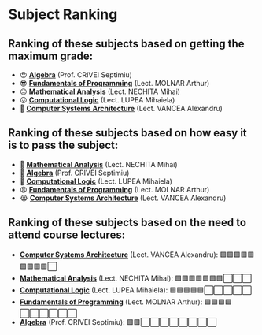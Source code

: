 # Subject Ranking

## Ranking of these subjects based on getting the maximum grade:

- 😍 [**Algebra**](Algebra/) (Prof. CRIVEI Septimiu)
- 😎 [**Fundamentals of Programming**](Fundamentals%20of%20Programming/) (Lect. MOLNAR Arthur)
- 😐 [**Mathematical Analysis**](Mathematical%20Analysis/) (Lect. NECHITA Mihai)
- 😖 [**Computational Logic**](Computational%20Logic/) (Lect. LUPEA Mihaiela)
- 😤 [**Computer Systems Architecture**](Computer%20Systems%20Architecture/) (Lect. VANCEA Alexandru)

## Ranking of these subjects based on how easy it is to pass the subject:

- 🥱 [**Mathematical Analysis**](Mathematical%20Analysis/) (Lect. NECHITA Mihai)
- 🤗 [**Algebra**](Algebra/) (Prof. CRIVEI Septimiu)
- 🫠 [**Computational Logic**](Computational%20Logic/) (Lect. LUPEA Mihaiela)
- 😫 [**Fundamentals of Programming**](Fundamentals%20of%20Programming/) (Lect. MOLNAR Arthur)
- 😭 [**Computer Systems Architecture**](Computer%20Systems%20Architecture/) (Lect. VANCEA Alexandru)

## Ranking of these subjects based on the need to attend course lectures:

- [**Computer Systems Architecture**](Computer%20Systems%20Architecture/) (Lect. VANCEA Alexandru): 🟩🟩🟩🟩🟩🟩🟩🟩🟩⬜
- [**Mathematical Analysis**](Mathematical%20Analysis/) (Lect. NECHITA Mihai): 🟩🟩🟩🟩🟩🟩🟩⬜⬜⬜
- [**Computational Logic**](Computational%20Logic/) (Lect. LUPEA Mihaiela): 🟩🟩🟩🟩🟩⬜⬜⬜⬜⬜
- [**Fundamentals of Programming**](Fundamentals%20of%20Programming/) (Lect. MOLNAR Arthur): 🟩🟩🟩🟩⬜⬜⬜⬜⬜⬜
- [**Algebra**](Algebra/) (Prof. CRIVEI Septimiu): 🟩🟩⬜⬜⬜⬜⬜⬜⬜⬜

